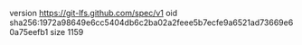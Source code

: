 version https://git-lfs.github.com/spec/v1
oid sha256:1972a98649e6cc5404db6c2ba02a2feee5b7ecfe9a6521ad73669e60a75eefb1
size 1159
